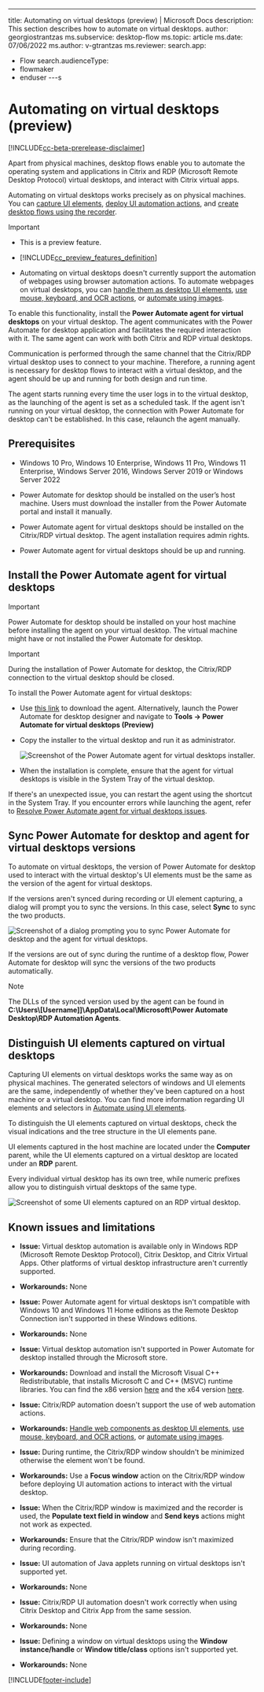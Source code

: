 ---
title: Automating on virtual desktops (preview) | Microsoft Docs
description: This section describes how to automate on virtual desktops.
author: georgiostrantzas
ms.subservice: desktop-flow
ms.topic: article
ms.date: 07/06/2022
ms.author: v-gtrantzas
ms.reviewer:
search.app: 
  - Flow
search.audienceType: 
  - flowmaker
  - enduser
---s

# Automating on virtual desktops (preview)

[!INCLUDE[cc-beta-prerelease-disclaimer](./includes/cc-beta-prerelease-disclaimer.md)]

Apart from physical machines, desktop flows enable you to automate the operating system and applications in Citrix and RDP (Microsoft Remote Desktop Protocol) virtual desktops, and interact with Citrix virtual apps.

Automating on virtual desktops works precisely as on physical machines. You can [capture UI elements](ui-elements.md), [deploy UI automation actions](actions-reference/uiautomation.md), and [create desktop flows using the recorder](recording-flow.md).

> [!IMPORTANT]
> - This is a preview feature.
>
> - [!INCLUDE[cc_preview_features_definition](includes/cc-preview-features-definition.md)]
>
> - Automating on virtual desktops doesn't currently support the automation of webpages using browser automation actions. To automate webpages on virtual desktops, you can [handle them as desktop UI elements](desktop-automation.md), [use mouse, keyboard, and OCR actions](how-to/automate-using-mouse-keyboard-ocr.md), or [automate using images](images.md).


To enable this functionality, install the **Power Automate agent for virtual desktops** on your virtual desktop. The agent communicates with the Power Automate for desktop application and facilitates the required interaction with it. The same agent can work with both Citrix and RDP virtual desktops.

Communication is performed through the same channel that the Citrix/RDP virtual desktop uses to connect to your machine. Therefore, a running agent is necessary for desktop flows to interact with a virtual desktop, and the agent should be up and running for both design and run time.

The agent starts running every time the user logs in to the virtual desktop, as the launching of the agent is set as a scheduled task. If the agent isn't running on your virtual desktop, the connection with Power Automate for desktop can't be established. In this case, relaunch the agent manually.  

## Prerequisites

* Windows 10 Pro, Windows 10 Enterprise, Windows 11 Pro, Windows 11 Enterprise, Windows Server 2016, Windows Server 2019 or Windows Server 2022

*	Power Automate for desktop should be installed on the user’s host machine. Users must download the installer from the Power Automate portal and install it manually.

*	Power Automate agent for virtual desktops should be installed on the Citrix/RDP virtual desktop. The agent installation requires admin rights.

*	Power Automate agent for virtual desktops should be up and running.  

## Install the Power Automate agent for virtual desktops 

> [!IMPORTANT]
> Power Automate for desktop should be installed on your host machine before installing the agent on your virtual desktop. The virtual machine might have or not installed the Power Automate for desktop. 

> [!IMPORTANT]
> During the installation of Power Automate for desktop, the Citrix/RDP connection to the virtual desktop should be closed.  

Το install the Power Automate agent for virtual desktops:

- Use [this link](https://go.microsoft.com/fwlink/?linkid=2188766) to download the agent. Alternatively, launch the Power Automate for desktop designer and navigate to **Tools -> Power Automate for virtual desktops (Preview)**

- Copy the installer to the virtual desktop and run it as administrator.

  ![Screenshot of the Power Automate agent for virtual desktops installer.](media\virtual-desktops\virtual-desktops-agent-installer.png)

- When the installation is complete, ensure that the agent for virtual desktops is visible in the System Tray of the virtual desktop. 

If there's an unexpected issue, you can restart the agent using the shortcut in the System Tray. If you encounter errors while launching the agent, refer to [Resolve Power Automate agent for virtual desktops issues](troubleshoot.md#resolve-power-automate-agent-for-virtual-desktops-issues).

## Sync Power Automate for desktop and agent for virtual desktops versions 

To automate on virtual desktops, the version of Power Automate for desktop used to interact with the virtual desktop's UI elements must be the same as the version of the agent for virtual desktops.

If the versions aren't synced during recording or UI element capturing, a dialog will prompt you to sync the versions. In this case, select **Sync** to sync the two products. 

  ![Screenshot of a dialog prompting you to sync Power Automate for desktop and the agent for virtual desktops.](media\virtual-desktops\virtual-desktops-agent-sync-dialog.png)

If the versions are out of sync during the runtime of a desktop flow, Power Automate for desktop will sync the versions of the two products automatically.

> [!NOTE]
> The DLLs of the synced version used by the agent can be found in **C:\Users\\[Username]]\AppData\Local\Microsoft\Power Automate Desktop\RDP Automation Agents**.

## Distinguish UI elements captured on virtual desktops

Capturing UI elements on virtual desktops works the same way as on physical machines. The generated selectors of windows and UI elements are the same, independently of whether they've been captured on a host machine or a virtual desktop. You can find more information regarding UI elements and selectors in [Automate using UI elements](ui-elements.md).

To distinguish the UI elements captured on virtual desktops, check the visual indications and the tree structure in the UI elements pane.

UI elements captured in the host machine are located under the **Computer** parent, while the UI elements captured on a virtual desktop are located under an **RDP** parent.

Every individual virtual desktop has its own tree, while numeric prefixes allow you to distinguish virtual desktops of the same type.

![Screenshot of some UI elements captured on an RDP virtual desktop.](media\virtual-desktops\ui-elements-rdp.png)

## Known issues and limitations

* **Issue:** Virtual desktop automation is available only in Windows RDP (Microsoft Remote Desktop Protocol), Citrix Desktop, and Citrix Virtual Apps. Other platforms of virtual desktop infrastructure aren't currently supported.

* **Workarounds:** None

*	**Issue:** Power Automate agent for virtual desktops isn't compatible with Windows 10 and Windows 11 Home editions as the Remote Desktop Connection isn't supported in these Windows editions.

* **Workarounds:** None

*	**Issue:** Virtual desktop automation isn't supported in Power Automate for desktop installed through the Microsoft store.

* **Workarounds:** Download and install the Microsoft Visual C++ Redistributable, that installs Microsoft C and C++ (MSVC) runtime libraries. You can find the x86 version [here](https://aka.ms/vs/17/release/vc_redist.x86.exe) and the x64 version [here](https://aka.ms/vs/17/release/vc_redist.x64.exe).

*	**Issue:** Citrix/RDP automation doesn't support the use of web automation actions.

* **Workarounds:** [Handle web components as desktop UI elements](desktop-automation.md), [use mouse, keyboard, and OCR actions](how-to/automate-using-mouse-keyboard-ocr.md), or [automate using images](images.md).

*	**Issue:** During runtime, the Citrix/RDP window shouldn't be minimized otherwise the element won't be found. 

* **Workarounds:** Use a **Focus window** action on the Citrix/RDP window before deploying UI automation actions to interact with the virtual desktop. 

*	**Issue:** When the Citrix/RDP window is maximized and the recorder is used, the **Populate text field in window** and **Send keys** actions might not work as expected. 

* **Workarounds:** Ensure that the Citrix/RDP window isn't maximized during recording.

*	**Issue:** UI automation of Java applets running on virtual desktops isn't supported yet. 

* **Workarounds:** None

*	**Issue:** Citrix/RDP UI automation doesn't work correctly when using Citrix Desktop and Citrix App from the same session. 

* **Workarounds:** None

*	**Issue:** Defining a window on virtual desktops using the **Window instance/handle** or **Window title/class** options isn't supported yet.

* **Workarounds:** None

[!INCLUDE[footer-include](../includes/footer-banner.md)]